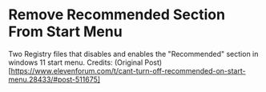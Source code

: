# Remove Recommended Section From Start Menu
Two Registry files that disables and enables the "Recommended" section in windows 11 start menu.
Credits: (Original Post)[https://www.elevenforum.com/t/cant-turn-off-recommended-on-start-menu.28433/#post-511675]
